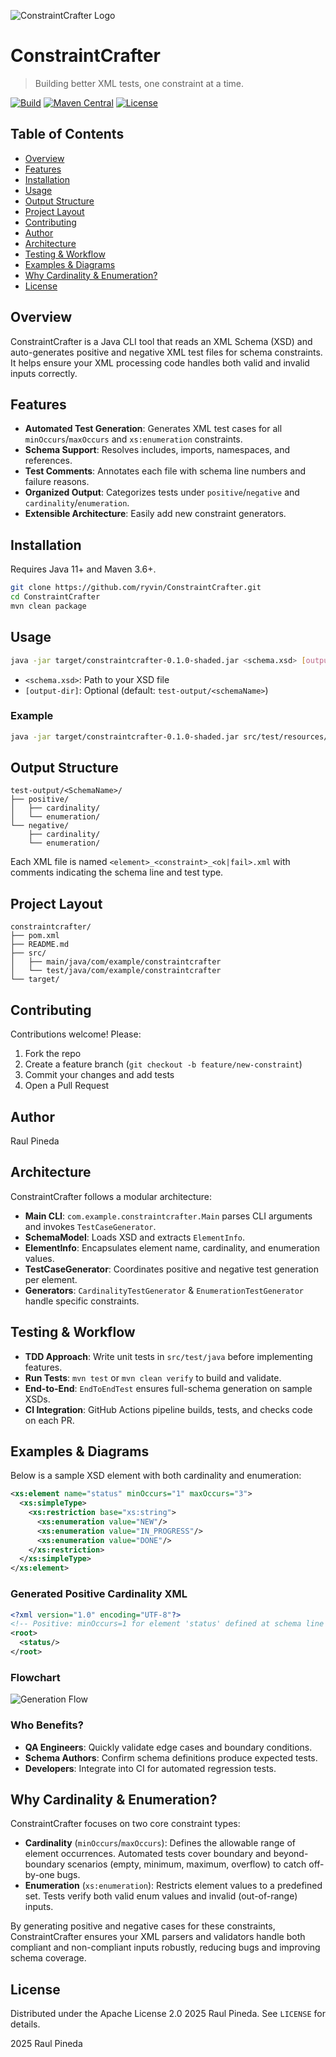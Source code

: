![ConstraintCrafter Logo](assets/constraintcrafter-logo.png) 

# ConstraintCrafter

> Building better XML tests, one constraint at a time.

[![Build](https://img.shields.io/github/actions/workflow/status/ryvin/ConstraintCrafter/maven.yml?branch=main)](https://github.com/ryvin/ConstraintCrafter/actions)
[![Maven Central](https://img.shields.io/maven-central/v/com.example/constraintcrafter)](https://search.maven.org/artifact/com.example/constraintcrafter)
[![License](https://img.shields.io/badge/license-Apache%202.0-blue.svg)](LICENSE)

## Table of Contents

- [Overview](#overview)
- [Features](#features)
- [Installation](#installation)
- [Usage](#usage)
- [Output Structure](#output-structure)
- [Project Layout](#project-layout)
- [Contributing](#contributing)
- [Author](#author)
- [Architecture](#architecture)
- [Testing & Workflow](#testing--workflow)
- [Examples & Diagrams](#examples--diagrams)
- [Why Cardinality & Enumeration?](#why-cardinality--enumeration)
- [License](#license)

## Overview

ConstraintCrafter is a Java CLI tool that reads an XML Schema (XSD) and auto-generates positive and negative XML test files for schema constraints. It helps ensure your XML processing code handles both valid and invalid inputs correctly.

## Features

- **Automated Test Generation**: Generates XML test cases for all `minOccurs`/`maxOccurs` and `xs:enumeration` constraints.
- **Schema Support**: Resolves includes, imports, namespaces, and references.
- **Test Comments**: Annotates each file with schema line numbers and failure reasons.
- **Organized Output**: Categorizes tests under `positive`/`negative` and `cardinality`/`enumeration`.
- **Extensible Architecture**: Easily add new constraint generators.

## Installation

Requires Java 11+ and Maven 3.6+.

```bash
git clone https://github.com/ryvin/ConstraintCrafter.git
cd ConstraintCrafter
mvn clean package
```

## Usage

```bash
java -jar target/constraintcrafter-0.1.0-shaded.jar <schema.xsd> [output-dir]
```

- `<schema.xsd>`: Path to your XSD file
- `[output-dir]`: Optional (default: `test-output/<schemaName>`)

### Example

```bash
java -jar target/constraintcrafter-0.1.0-shaded.jar src/test/resources/schema/Simple.xsd test-output/Simple
```

## Output Structure

```
test-output/<SchemaName>/
├── positive/
│   ├── cardinality/
│   └── enumeration/
└── negative/
    ├── cardinality/
    └── enumeration/
```

Each XML file is named `<element>_<constraint>_<ok|fail>.xml` with comments indicating the schema line and test type.

## Project Layout

```
constraintcrafter/
├── pom.xml
├── README.md
├── src/
│   ├── main/java/com/example/constraintcrafter
│   └── test/java/com/example/constraintcrafter
└── target/
```

## Contributing

Contributions welcome! Please:

1. Fork the repo
2. Create a feature branch (`git checkout -b feature/new-constraint`)
3. Commit your changes and add tests
4. Open a Pull Request

## Author

Raul Pineda

## Architecture

ConstraintCrafter follows a modular architecture:

- **Main CLI**: `com.example.constraintcrafter.Main` parses CLI arguments and invokes `TestCaseGenerator`.
- **SchemaModel**: Loads XSD and extracts `ElementInfo`.
- **ElementInfo**: Encapsulates element name, cardinality, and enumeration values.
- **TestCaseGenerator**: Coordinates positive and negative test generation per element.
- **Generators**: `CardinalityTestGenerator` & `EnumerationTestGenerator` handle specific constraints.

## Testing & Workflow

- **TDD Approach**: Write unit tests in `src/test/java` before implementing features.
- **Run Tests**: `mvn test` or `mvn clean verify` to build and validate.
- **End-to-End**: `EndToEndTest` ensures full-schema generation on sample XSDs.
- **CI Integration**: GitHub Actions pipeline builds, tests, and checks code on each PR.

## Examples & Diagrams

Below is a sample XSD element with both cardinality and enumeration:

```xml
<xs:element name="status" minOccurs="1" maxOccurs="3">
  <xs:simpleType>
    <xs:restriction base="xs:string">
      <xs:enumeration value="NEW"/>
      <xs:enumeration value="IN_PROGRESS"/>
      <xs:enumeration value="DONE"/>
    </xs:restriction>
  </xs:simpleType>
</xs:element>
```

### Generated Positive Cardinality XML

```xml
<?xml version="1.0" encoding="UTF-8"?>
<!-- Positive: minOccurs=1 for element 'status' defined at schema line 2 -->
<root>
  <status/>
</root>
```

### Flowchart

![Generation Flow](assets/ConstraintCrafter-flowchart.png)

### Who Benefits?

- **QA Engineers**: Quickly validate edge cases and boundary conditions.  
- **Schema Authors**: Confirm schema definitions produce expected tests.  
- **Developers**: Integrate into CI for automated regression tests.

## Why Cardinality & Enumeration?

ConstraintCrafter focuses on two core constraint types:

- **Cardinality** (`minOccurs`/`maxOccurs`): Defines the allowable range of element occurrences. Automated tests cover boundary and beyond-boundary scenarios (empty, minimum, maximum, overflow) to catch off-by-one bugs.
- **Enumeration** (`xs:enumeration`): Restricts element values to a predefined set. Tests verify both valid enum values and invalid (out-of-range) inputs.

By generating positive and negative cases for these constraints, ConstraintCrafter ensures your XML parsers and validators handle both compliant and non-compliant inputs robustly, reducing bugs and improving schema coverage.

## License

Distributed under the Apache License 2.0  2025 Raul Pineda. See `LICENSE` for details.

 2025 Raul Pineda
